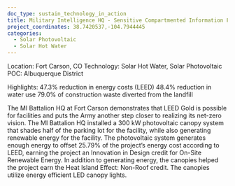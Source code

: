 ```yaml
---
doc_type: sustain_technology_in_action
title: Military Intelligence HQ - Sensitive Compartmented Information Facility (SCIF)
project_coordinates: 38.7420537,-104.7944445
categories:
  - Solar Photovoltaic
  - Solar Hot Water
---
```


Location: Fort Carson, CO
Technology: Solar Hot Water, Solar Photovoltaic
POC: Albuquerque District

Highlights:
47.3% reduction in energy costs (LEED)
48.4% reduction in water use
79.0% of construction waste diverted from the landfill

The MI Battalion HQ at Fort Carson demonstrates that LEED Gold is possible for facilities and puts the Army another step closer to realizing its net-zero vision. The MI Battalion HQ installed a 300 kW photovoltaic canopy system that shades half of the parking lot for the facility, while also generating renewable energy for the facility. The photovoltaic system generates enough energy to offset 25.79% of the project’s energy cost according to LEED, earning the project an Innovation in Design credit for On-Site Renewable Energy. In addition to generating energy, the canopies helped the project earn the Heat Island Effect: Non-Roof credit. The canopies utilize energy efficient LED canopy lights.
